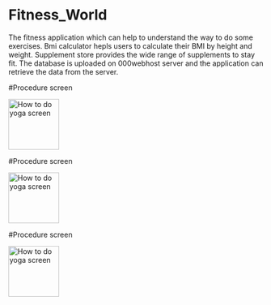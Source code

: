 # Fitness_World
The fitness application which can help to understand the way to do some exercises. Bmi calculator hepls users to calculate their BMI by height and weight. Supplement store provides the wide range of supplements to stay fit. The database is uploaded on 000webhost server and the application can retrieve the data from the server.

#Procedure screen

<img src="https://user-images.githubusercontent.com/30164269/38097010-4354a3f6-3342-11e8-8bc1-7400c95f05b1.jpeg" alt="How to do yoga screen" width="100" height="100">


#Procedure screen

<img src="https://user-images.githubusercontent.com/30164269/38097010-4354a3f6-3342-11e8-8bc1-7400c95f05b1.jpeg" alt="How to do yoga screen" width="100" height="100">

#Procedure screen

<img src="https://user-images.githubusercontent.com/30164269/38097010-4354a3f6-3342-11e8-8bc1-7400c95f05b1.jpeg" alt="How to do yoga screen" width="100" height="100">
